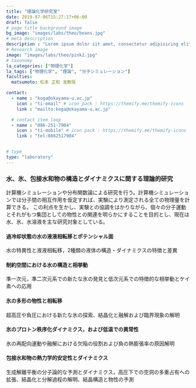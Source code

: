 ```yaml
---
title: "理論化学研究室"
date: 2019-07-06T15:27:17+06:00
draft: false
# page title background image
bg_image: "images/labs/theo/beans.jpg"
# meta description
description : "Lorem ipsum dolor sit amet, consectetur adipisicing elit, sed do eiusmod tempor incididunt ut labore. dolore magna aliqua. Ut enim ad minim veniam, quis nostrud."
# Research image
image: "images/labs/theo/pink2.jpg"
# taxonomy
la_categories: ["物理化学"]
la_tags: ["物理化学", "理論", "分子シミュレーション"]
faculties:
  matsumoto: 松本 正和 准教授

contact:
  - name : "koga@okayama-u.ac.jp"
    icon : "ti-email" # icon pack : https://themify.me/themify-icons
    link : "mailto:koga@okayama-u.ac.jp"

  # contact item loop
  - name : "086-251-7904"
    icon : "ti-mobile" # icon pack : https://themify.me/themify-icons
    link : "tel:0862517904"


# type
type: "laboratory"
---
```

### 水、氷、包接水和物の構造とダイナミクスに関する理論的研究

計算機シミュレーションや分布関数論による研究を行う。計算機シミュレーションでは分子間の相互作用を仮定すれば、実験により測定される全ての物理量を計算できる。
この利点を生かし、実験との協調をはかりながら、個々の分子運動とそれがもつ集団としての物性との関連を明らかにすることを目的とし、現在は水、氷、水溶液を主な研究対象としている。

#### 過冷却状態の水の液液相転移とポテンシャル面

水の特異性と液液相転移，2種類の液体の構造・ダイナミクスの特徴と差異

#### 制約空間における水の構造と相挙動

準一次元，準二次元系での新たな氷の発見と低次元系での特徴的な相挙動とケイ素への応用

#### 氷の多形の物性と相転移

超高圧や負圧における新たな氷の探索、結晶化と融解および臨界現象の解明

#### 氷のプロトン秩序化ダイナミクス，および低温での異常性

氷の再配向運動や融解における欠陥の役割および負の熱膨張率の原因解明

#### 包接水和物の熱力学的安定性とダイナミクス

生成解離平衡の分子論的な予測とダイナミクス，高圧下での空洞の多重占有への拡張、結晶化と分解過程の解明、結晶構造と物性の予測
